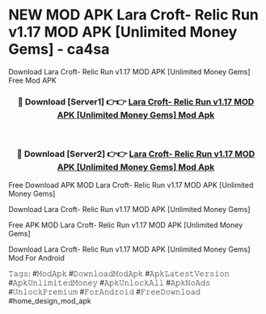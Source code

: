 # NEW MOD APK Lara Croft- Relic Run v1.17 MOD APK [Unlimited Money Gems] - ca4sa
Download Lara Croft- Relic Run v1.17 MOD APK [Unlimited Money Gems] Free Mod APK

<div align="center">
<h3>🔴 Download [Server1] 👉👉 <a href="https://apk-comot.site?title=Lara_Croft-_Relic_Run_v1.17_MOD_APK_[Unlimited_Money_Gems]">Lara Croft- Relic Run v1.17 MOD APK [Unlimited Money Gems] Mod Apk</a></h3><br>

<h3>🔴 Download [Server2] 👉👉 <a href="https://apk-comot.site?title=Lara_Croft-_Relic_Run_v1.17_MOD_APK_[Unlimited_Money_Gems]">Lara Croft- Relic Run v1.17 MOD APK [Unlimited Money Gems] Mod Apk</a></h3>
</div>


Free Download APK MOD Lara Croft- Relic Run v1.17 MOD APK [Unlimited Money Gems]

Download Lara Croft- Relic Run v1.17 MOD APK [Unlimited Money Gems] 

Free APK MOD Lara Croft- Relic Run v1.17 MOD APK [Unlimited Money Gems] 

Download Lara Croft- Relic Run v1.17 MOD APK [Unlimited Money Gems] Mod For Android

𝚃𝚊𝚐𝚜: #𝙼𝚘𝚍𝙰𝚙𝚔 #𝙳𝚘𝚠𝚗𝚕𝚘𝚊𝚍𝙼𝚘𝚍𝙰𝚙𝚔 #𝙰𝚙𝚔𝙻𝚊𝚝𝚎𝚜𝚝𝚅𝚎𝚛𝚜𝚒𝚘𝚗 #𝙰𝚙𝚔𝚄𝚗𝚕𝚒𝚖𝚒𝚝𝚎𝚍𝙼𝚘𝚗𝚎𝚢 #𝙰𝚙𝚔𝚄𝚗𝚕𝚘𝚌𝚔𝙰𝚕𝚕 #𝙰𝚙𝚔𝙽𝚘𝙰𝚍𝚜 #𝚄𝚗𝚕𝚘𝚌𝚔𝙿𝚛𝚎𝚖𝚒𝚞𝚖 #𝙵𝚘𝚛𝙰𝚗𝚍𝚛𝚘𝚒𝚍 #𝙵𝚛𝚎𝚎𝙳𝚘𝚠𝚗𝚕𝚘𝚊𝚍 #home_design_mod_apk